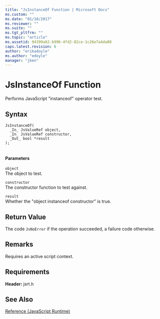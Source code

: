 ```yaml
---
title: "JsInstanceOf Function | Microsoft Docs"
ms.custom: ""
ms.date: "01/18/2017"
ms.reviewer: ""
ms.suite: ""
ms.tgt_pltfrm: ""
ms.topic: "article"
ms.assetid: 94399a62-b996-4fd2-82ce-1c26e7a4da08
caps.latest.revision: 6
author: "erikadoyle"
ms.author: "edoyle"
manager: "jken"
---
```

# JsInstanceOf Function
Performs JavaScript "instanceof" operator test.  
  
## Syntax  
  
```  
JsInstanceOf(   
  _In_ JsValueRef object,  
  _In_ JsValueRef constructor,  
  _Out_ bool *result  
);  
  
```  
  
#### Parameters  
 `object`  
 The object to test.  
  
 `constructor`  
 The constructor function to test against.  
  
 `result`  
 Whether the "object instanceof constructor" is true.  
  
## Return Value  
 The code `JsNoError` if the operation succeeded, a failure code otherwise.  
  
## Remarks  
 Requires an active script context.  
  
## Requirements  
 **Header:** jsrt.h  
  
## See Also  
 [Reference (JavaScript Runtime)](../chakra-hosting/reference-javascript-runtime.md)
